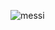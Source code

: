![messi](https://github.com/c3-abel-silva/c3-abel-silva/assets/129803782/010c9459-446c-4add-8bea-76d1e22c9aab)
